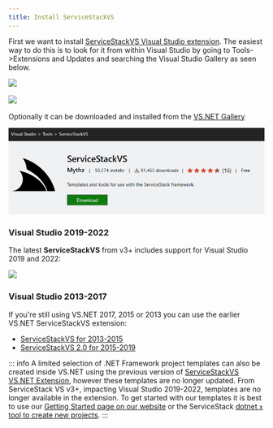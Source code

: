```yaml
---
title: Install ServiceStackVS
---
```


First we want to install [ServiceStackVS Visual Studio extension](http://visualstudiogallery.msdn.microsoft.com/5bd40817-0986-444d-a77d-482e43a48da7). The easiest way to do this is to look for it from within Visual Studio by going to Tools->Extensions and Updates and searching the Visual Studio Gallery as seen below.

![](https://raw.githubusercontent.com/ServiceStack/docs/master/docs/images/ssvs/vs-extensions-manage.png)

![](https://raw.githubusercontent.com/ServiceStack/docs/master/docs/images/ssvs/vs-extensions-ssvs.png)

Optionally it can be downloaded and installed from the [VS.NET Gallery](http://visualstudiogallery.msdn.microsoft.com/5bd40817-0986-444d-a77d-482e43a48da7)

[![VS.NET Gallery Download](https://raw.githubusercontent.com/ServiceStack/Assets/master/img/servicestackvs/vsgallery-download.png)](http://visualstudiogallery.msdn.microsoft.com/5bd40817-0986-444d-a77d-482e43a48da7)

### Visual Studio 2019-2022

The latest **ServiceStackVS** from v3+ includes support for Visual Studio 2019 and 2022:

![](https://raw.githubusercontent.com/ServiceStack/docs/master/docs/images/ssvs/vs2019-install-vue.gif)

### Visual Studio 2013-2017

If you're still using VS.NET 2017, 2015 or 2013 you can use the earlier VS.NET ServiceStackVS extension:

- [ServiceStackVS for 2013-2015](https://github.com/ServiceStack/ServiceStackVS/raw/master/dist/2018/ServiceStackVS.vsix)
- [ServiceStackVS 2.0 for 2015-2019](https://github.com/ServiceStack/ServiceStackVS/raw/master/dist/2021/ServiceStackVS.vsix)

::: info
A limited selection of .NET Framework project templates can also be created inside VS.NET using the previous version of
[ServiceStackVS VS.NET Extension](https://github.com/ServiceStack/ServiceStackVS/raw/master/dist/2021/ServiceStackVS.vsix), however these templates are no longer updated. From ServiceStack VS v3+, impacting Visual Studio 2019-2022, templates are no longer available in the extension. To get started with our templates it is best to use our [Getting Started page on our website](https://servicestack.net/start) or the ServiceStack [dotnet `x` tool to create new projects](/templates-overview#x-new).
:::

